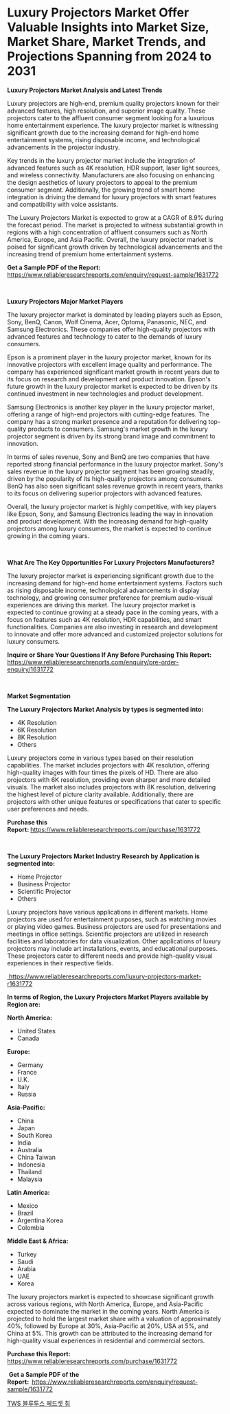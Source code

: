 <p><h1>Luxury Projectors Market Offer Valuable Insights into Market Size, Market Share, Market Trends, and Projections Spanning from 2024 to 2031</h1></p><p><strong>Luxury Projectors Market Analysis and Latest Trends</strong></p>
<p><p>Luxury projectors are high-end, premium quality projectors known for their advanced features, high resolution, and superior image quality. These projectors cater to the affluent consumer segment looking for a luxurious home entertainment experience. The luxury projector market is witnessing significant growth due to the increasing demand for high-end home entertainment systems, rising disposable income, and technological advancements in the projector industry.</p><p>Key trends in the luxury projector market include the integration of advanced features such as 4K resolution, HDR support, laser light sources, and wireless connectivity. Manufacturers are also focusing on enhancing the design aesthetics of luxury projectors to appeal to the premium consumer segment. Additionally, the growing trend of smart home integration is driving the demand for luxury projectors with smart features and compatibility with voice assistants.</p><p>The Luxury Projectors Market is expected to grow at a CAGR of 8.9% during the forecast period. The market is projected to witness substantial growth in regions with a high concentration of affluent consumers such as North America, Europe, and Asia Pacific. Overall, the luxury projector market is poised for significant growth driven by technological advancements and the increasing trend of premium home entertainment systems.</p></p>
<p><strong>Get a Sample PDF of the Report:&nbsp;</strong> <a href="https://www.reliableresearchreports.com/enquiry/request-sample/1631772">https://www.reliableresearchreports.com/enquiry/request-sample/1631772</a></p>
<p>&nbsp;</p>
<p><strong>Luxury Projectors Major Market Players</strong></p>
<p><p>The luxury projector market is dominated by leading players such as Epson, Sony, BenQ, Canon, Wolf Cinema, Acer, Optoma, Panasonic, NEC, and Samsung Electronics. These companies offer high-quality projectors with advanced features and technology to cater to the demands of luxury consumers.</p><p>Epson is a prominent player in the luxury projector market, known for its innovative projectors with excellent image quality and performance. The company has experienced significant market growth in recent years due to its focus on research and development and product innovation. Epson's future growth in the luxury projector market is expected to be driven by its continued investment in new technologies and product development.</p><p>Samsung Electronics is another key player in the luxury projector market, offering a range of high-end projectors with cutting-edge features. The company has a strong market presence and a reputation for delivering top-quality products to consumers. Samsung's market growth in the luxury projector segment is driven by its strong brand image and commitment to innovation.</p><p>In terms of sales revenue, Sony and BenQ are two companies that have reported strong financial performance in the luxury projector market. Sony's sales revenue in the luxury projector segment has been growing steadily, driven by the popularity of its high-quality projectors among consumers. BenQ has also seen significant sales revenue growth in recent years, thanks to its focus on delivering superior projectors with advanced features.</p><p>Overall, the luxury projector market is highly competitive, with key players like Epson, Sony, and Samsung Electronics leading the way in innovation and product development. With the increasing demand for high-quality projectors among luxury consumers, the market is expected to continue growing in the coming years.</p></p>
<p>&nbsp;</p>
<p><strong>What Are The Key Opportunities For Luxury Projectors Manufacturers?</strong></p>
<p><p>The luxury projector market is experiencing significant growth due to the increasing demand for high-end home entertainment systems. Factors such as rising disposable income, technological advancements in display technology, and growing consumer preference for premium audio-visual experiences are driving this market. The luxury projector market is expected to continue growing at a steady pace in the coming years, with a focus on features such as 4K resolution, HDR capabilities, and smart functionalities. Companies are also investing in research and development to innovate and offer more advanced and customized projector solutions for luxury consumers.</p></p>
<p><strong>Inquire or Share Your Questions If Any Before Purchasing This Report:</strong> <a href="https://www.reliableresearchreports.com/enquiry/pre-order-enquiry/1631772">https://www.reliableresearchreports.com/enquiry/pre-order-enquiry/1631772</a></p>
<p>&nbsp;</p>
<p><strong>Market Segmentation</strong></p>
<p><strong>The Luxury Projectors Market Analysis by types is segmented into:</strong></p>
<p><ul><li>4K Resolution</li><li>6K Resolution</li><li>8K Resolution</li><li>Others</li></ul></p>
<p><p>Luxury projectors come in various types based on their resolution capabilities. The market includes projectors with 4K resolution, offering high-quality images with four times the pixels of HD. There are also projectors with 6K resolution, providing even sharper and more detailed visuals. The market also includes projectors with 8K resolution, delivering the highest level of picture clarity available. Additionally, there are projectors with other unique features or specifications that cater to specific user preferences and needs.</p></p>
<p><strong>Purchase this Report:&nbsp;</strong><a href="https://www.reliableresearchreports.com/purchase/1631772">https://www.reliableresearchreports.com/purchase/1631772</a></p>
<p>&nbsp;</p>
<p><strong>The Luxury Projectors Market Industry Research by Application is segmented into:</strong></p>
<p><ul><li>Home Projector</li><li>Business Projector</li><li>Scientific Projector</li><li>Others</li></ul></p>
<p><p>Luxury projectors have various applications in different markets. Home projectors are used for entertainment purposes, such as watching movies or playing video games. Business projectors are used for presentations and meetings in office settings. Scientific projectors are utilized in research facilities and laboratories for data visualization. Other applications of luxury projectors may include art installations, events, and educational purposes. These projectors cater to different needs and provide high-quality visual experiences in their respective fields.</p></p>
<p><a href="https://www.reliableresearchreports.com/luxury-projectors-market-r1631772">&nbsp;https://www.reliableresearchreports.com/luxury-projectors-market-r1631772</a></p>
<p><strong>In terms of Region, the Luxury Projectors Market Players available by Region are:</strong></p>
<p>
    <p> <strong> North America: </strong>
        <ul>
            <li>United States</li>
            <li>Canada</li>
        </ul>
        </p> 
    <p> <strong> Europe: </strong>
        <ul>
            <li>Germany</li>
            <li>France</li>
            <li>U.K.</li>
            <li>Italy</li>
            <li>Russia</li>
        </ul>
        </p> 
    <p> <strong> Asia-Pacific: </strong>
        <ul>
            <li>China</li>
            <li>Japan</li>
            <li>South Korea</li>
            <li>India</li>
            <li>Australia</li>
            <li>China Taiwan</li>
            <li>Indonesia</li>
            <li>Thailand</li>
            <li>Malaysia</li>
        </ul>
        </p> 
    <p> <strong> Latin America: </strong>
        <ul>
            <li>Mexico</li>
            <li>Brazil</li>
            <li>Argentina Korea</li>
            <li>Colombia</li>
        </ul>
        </p> 
    <p> <strong> Middle East & Africa: </strong>
        <ul>
            <li>Turkey</li>
            <li>Saudi</li>
            <li>Arabia</li>
            <li>UAE</li>
            <li>Korea</li>
        </ul>
    </p>
    </p>
<p><p>The luxury projectors market is expected to showcase significant growth across various regions, with North America, Europe, and Asia-Pacific expected to dominate the market in the coming years. North America is projected to hold the largest market share with a valuation of approximately 40%, followed by Europe at 30%, Asia-Pacific at 20%, USA at 5%, and China at 5%. This growth can be attributed to the increasing demand for high-quality visual experiences in residential and commercial sectors.</p></p>
<p><strong>Purchase this Report: </strong><a href="https://www.reliableresearchreports.com/purchase/1631772">https://www.reliableresearchreports.com/purchase/1631772</a></p>
<p>&nbsp;<strong>Get a Sample PDF of the Report:&nbsp;&nbsp;</strong><a href="https://www.reliableresearchreports.com/enquiry/request-sample/1631772">https://www.reliableresearchreports.com/enquiry/request-sample/1631772</a></p>
<p><strong></strong></p>
<p><p><a href="https://medium.com/@sillysally687568/2024%EB%85%84%EB%B6%80%ED%84%B0-2031%EB%85%84%EA%B9%8C%EC%A7%80-tws-%EB%B8%94%EB%A3%A8%ED%88%AC%EC%8A%A4-%ED%97%A4%EB%93%9C%EC%85%8B-%EC%B9%A9-%EC%8B%9C%EC%9E%A5%EC%9D%98-%EC%84%B1%EC%9E%A5-%EC%A0%84%EB%A7%9D%EC%9D%80-cagr%EB%A1%9C-%EC%98%88%EC%B8%A1%EB%90%98%EB%A9%B0-%EC%8B%9C%EC%9E%A5%EC%9D%98-%EA%B2%BD%ED%96%A5-%EB%B6%84%EC%84%9D%EC%9D%80-%EC%9D%91%EC%9A%A9-%EB%B6%84%EC%95%BC-%EC%A7%80%EC%97%AD-%EC%A0%84%EB%A7%9D-%EB%A7%A4%EC%B6%9C%EC%97%90-%EB%8C%80%ED%95%9C-%EB%B6%84%EC%84%9D%EC%9D%B4-%ED%8F%AC%ED%95%A8%EB%90%98%EC%96%B4-f6180da22a56">TWS 블루투스 헤드셋 칩</a></p></p>